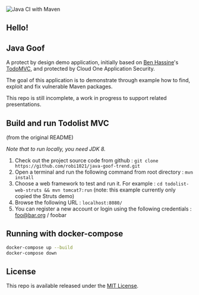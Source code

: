 ![Java CI with Maven](https://github.com/omearaj/java-goof/workflows/Java%20CI%20with%20Maven/badge.svg?branch=master)

## Hello!
## Java Goof

A protect by design demo application, initially based on [Ben Hassine](https://github.com/benas/)'s [TodoMVC](https://github.com/benas/todolist-mvc), and protected by Cloud One Application Security. 

The goal of this application is to demonstrate through example how to find, exploit and fix vulnerable Maven packages. 

This repo is still incomplete, a work in progress to support related presentations.


## Build and run Todolist MVC

(from the original README)

*Note that to run locally, you need JDK 8.*

1.  Check out the project source code from github : `git clone https://github.com/robi1021/java-goof-trend.git`
2.  Open a terminal and run the following command from root directory : `mvn install`
3.  Choose a web framework to test and run it. For example : `cd todolist-web-struts && mvn tomcat7:run` (note: this example currently only copied the Struts demo)
4.  Browse the following URL : `localhost:8080/`
5.  You can register a new account or login using the following credentials : foo@bar.org / foobar

## Running with docker-compose
```bash
docker-compose up --build
docker-compose down
```

## License
This repo is available released under the [MIT License](http://opensource.org/licenses/mit-license.php/).
